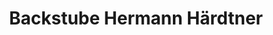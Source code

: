 ---
title: "Backstube Hermann Härdtner"
url: /neuenstadt-am-kocher/backstube-hermann-haerdtner/
shop: Bäckerei
---